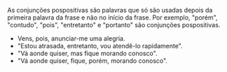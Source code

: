 As conjunções pospositivas são palavras que só são usadas depois da primeira palavra da frase e não no início da frase. Por exemplo, "porém", "contudo", "pois", "entretanto" e "portanto" são conjunções pospositivas.

- Vens, pois, anunciar-me uma alegria.
- "Estou atrasada, entretanto, vou atendê-lo rapidamente".
- "Vá aonde quiser, mas fique morando conosco".
- "Vá aonde quiser, fique, porém, morando conosco".
